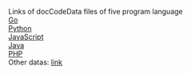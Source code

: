 Links of docCodeData files of five program language<br>
<a href="https://drive.google.com/file/d/16zQe21ZhVTTEtH2rLZ518UOvYpxjPUDk/view?usp=drive_link">Go</a><br>
<a href="https://drive.google.com/file/d/1mXPFVHqo5uea2X-SX0dm6C0p4uepwUM8/view?usp=drive_link">Python</a><br>
<a href="https://drive.google.com/file/d/1U-wYF4jszBHm1tnaE3lwq85weFiiWeBm/view?usp=drive_link">JavaScript</a><br>
<a href="https://drive.google.com/file/d/1rb55tHe16YpDQDpqUbtS75IbNOvSC0_I/view?usp=drive_link">Java</a><br>
<a href="https://drive.google.com/file/d/1Y4j2qfZNdeQ-vMpdOKS9go1uGOSo7BMy/view?usp=drive_link">PHP</a><br>
Other datas:
<a href="https://drive.google.com/file/d/1BN84gxP6CO6OuXizd4dyCz7_xyHS7NHZ/view?usp=drive_link">link</a><br>
